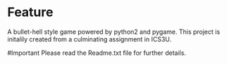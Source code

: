 # Feature
A bullet-hell style game powered by python2 and pygame. This project is initalily created from a culminating assignment in ICS3U.

#Important
Please read the Readme.txt file for further details.